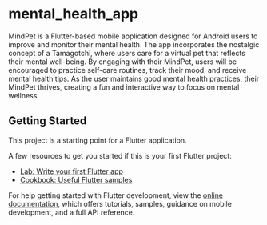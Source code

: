 # mental_health_app

MindPet is a Flutter-based mobile application designed for Android users to improve and monitor their mental health. The app incorporates the nostalgic concept of a Tamagotchi, where users care for a virtual pet that reflects their mental well-being. By engaging with their MindPet, users will be encouraged to practice self-care routines, track their mood, and receive mental health tips. As the user maintains good mental health practices, their MindPet thrives, creating a fun and interactive way to focus on mental wellness.

## Getting Started

This project is a starting point for a Flutter application.

A few resources to get you started if this is your first Flutter project:

- [Lab: Write your first Flutter app](https://docs.flutter.dev/get-started/codelab)
- [Cookbook: Useful Flutter samples](https://docs.flutter.dev/cookbook)

For help getting started with Flutter development, view the
[online documentation](https://docs.flutter.dev/), which offers tutorials,
samples, guidance on mobile development, and a full API reference.
